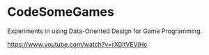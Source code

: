 # CodeSomeGames

Experiments in using Data-Oriented Design for Game Programming.

https://www.youtube.com/watch?v=rX0ItVEVjHc
